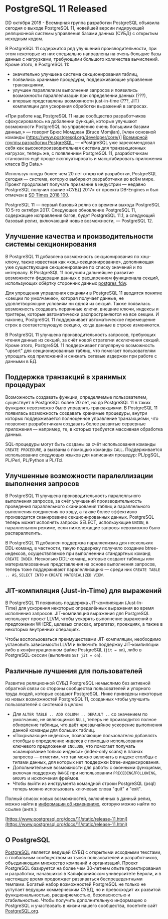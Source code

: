 # PostgreSQL 11 Released

DD октября 2018 - Всемирная группа разработки PostgreSQL объявила сегодня о
выходе PostgreSQL 11, новейшей версии лидирующей реляционной системы управления
базами данных (СУБД) с открытым исходным кодом.

В PostgreSQL 11 содержится ряд улучшений производительности, при этом некоторые
из них специально направлены на очень большие базы данных с нагрузками,
требующими большого количества вычислений. Кроме этого, в PostgreSQL 11:

- значительно улучшена система секционирования таблиц,
- появились хранимые процедуры, поддерживающие управление транзакциями,
- улучшен параллелизм выполнения запросов и появились возможности
параллелизации при определении данных (???),
- впервые представлены возможности just-in-time (???, JIT) компиляции для
ускорения обработки выражений в запросах.

«При работе над PostgreSQL 11 наше сообщество разработчиков сфокусировалось на
добалении функций, которые улучшают возможности PostgreSQL по управлению очень
большими базами данных,» — говорит Брюс Момджан (Bruce Momjian), [член основной
команды (https://www.postgresql.org/developer/core/)] [Всемирной группы
разработки PostgreSQL](https://www.postgresql.org), — «PostgreSQL уже
зарекомендовал себя как высокопроизводительная система для транзакционных
нагрузок, теперь же, с появлением PostgreSQL 11, разработчикам становится
ещё проще эксплуатировать и масштабировать приложения класса Big Data.»

Используя плоды более чем 20 лет открытой разработки, PostgreSQL сегодня —
система, которую выбирают разработчики во всём мире. Проект продолжает получать
признание в индустрии — недавно PostgreSQL получил звание «СУБД 2017» от проекта
DB-Engines и был отмечен в [SD Times 2018 100](https://sdtimes.com/sdtimes-100/2018/best-in-show/database-and-database-management-2018/).

PostgreSQL 11 — первый базовый релиз со времени выхода PostgreSQL 10 5-го
октября 2017. Следующее обновление PostgreSQL 11, содержащее исправления багов,
будет PostgreSQL 11.1, а следующий базовый релиз, включающий новые возможности,
— PostgreSQL 12.

## Улучшение качества и производительности системы секционирования

В PostgreSQL 11 добавлена возможность секционирования по хэш-ключу, также
известная как «хэш-секционирование», дополняющая уже существующие
секционирование по списку значений и по интервалу. В PostgreSQL 11 получили
дальнейшее развитие возможности федерации данных с расширением функционала
секций, использующих обёртку сторонних данных [postgres_fdw](https://www.postgresql.org/docs/current/static/postgres-fdw.html).

Для упрощения управления секциями в PostgreSQL 11 вводится понятие «секции по
умолчанию», которая получает данные, не удовлетворяющие условиям ни одной из
секций. Также появилась возможность создавать первичные ключи, внешние ключи,
индексы и триггеры, которые автоматически распространяются на все секции.
И наконец, PostgreSQL 11 поддерживает автоматическое перемещение строк в
соответствующую секцию, когда данные в строке изменяются.

В PostgreSQL 11 улучшена производительность запросов, требующих чтения данных
из секций, за счёт новой стратегии исключения секций. Кроме этого, PostgreSQL 11
поддерживает популярную возможность "upsert" для секционированных таблиц, что
помогает пользователям упрощать код приложений и снижать сетевые издержки при
работе с данными в БД.

## Поддержка транзакций в хранимых процедурах

Возможность создавать функции, определяемые пользователем, существует в
PostgreSQL более 20 лет, но до PostgreSQL 11 в таких функциях невозможно было
управлять транзакциями. В PostgreSQL 11 появилась возможность создавать хранимые
процедуры, внутри которых поддерживается полноценное управление транзакциями,
что позволяет разработчикам создавать более развитые серверные приложения —
например, те, в которых требуется массивная обработка данных.

SQL-процедуры могут быть созданы за счёт использования команды `CREATE PROCEDURE`,
а вызваны с помощью команды `CALL`. Поддерживается использование следующих
языков для написания процедур: PL/pgSQL, PL/Perl, PL/Python и PL/Tcl.

## Улучшенные возможности паралеллизации выполнения запросов

В PostgreSQL 11 улучшена производительность паралелльного выполнения запросов,
за счёт улучшений производительность проведения параллельного сканирования
таблиц и параллельного выполнения соединения по хэшу, а также более эффективно
производится сканирование секционированных данных. PostgreSQL теперь может
исполнять запросы SELECT, использующие `UNION`, в параллельном режиме, если
нижележащие запросы невозможно было распараллелить.

В PostgreSQL 11 добавлен поддержка параллелизма для нескольких DDL-команд, в
частности, такую поддержку получило создание btree-индексов, осуществляемое
при выполненнии стандартных команд `CREATE INDEX`. Несколько DDL-команд, которые
создают таблицы или материализованные представления на основе выполнения
запросов, теперь тоже поддерживают паралеллизацию — среди них `CREATE TABLE .. AS`,
`SELECT INTO` и `CREATE MATERIALIZED VIEW`.

## JIT-компиляция (Just-in-Time) для выражений

В PostgreSQL 11 появилась поддержка JIT-компиляции (Just-In-Time) для ускорения
некоторых определённых выражения во время исполнения запросов. JIT-компиляция
выражения для PostgreSQL использует проект LLVM, чтобы ускорять выполнение
выражений в предложении WHERE, целевых списках, агрегатах, проекциях, а также
в некоторых внутренних операциях.

Чтобы воспользоваться преимуществами JIT-компиляции, необходимо установить
зависимости LLVM и включить поддержку JIT-компиляции либо в конфигурационном
файле PostgreSQL (`jit = on`), либо в PostgreSQL-сессии (выполнив `SET jit = on`).

## Различные лучшения для пользователей

Развитие реляционной СУБД PostgreSQL немыслимо без активной обратной связи со
стороны сообщества пользователей и упорного труда людей, которые создают
PostgreSQL. Ниже приведены некоторые из новых возможностей PostgreSQL 11,
созданных чтобы улучшить пользователей с системой в целом:

- Для `ALTER TABLE .. ADD COLUMN .. DEFAULT ..` со значением по умолчанию, не
являющимся `NULL`, теперь не производится полное обновление таблицы, что
даёт чрезвычайное ускорение выполнения данной команды для больших таблиц.
- «Покрывающие индексы», позволяющие пользователю добавлять столбцы в
определение индекса с помощью использования ключевого предложения `INCLUDE`,
что помогает получать «сканирование только индекса» (index-only scans) в планах
запросов — отметим, что так можно включать в индекс столбцы с типами данных, для
которых нет поддержки btree-индексирования.
- Допольнительные возможности для работы с оконными функциями, включая поддержку
`RANGE` при использовании `PRECEDING`/`FOLLOWING`, `GROUPS` и исключения фреймов.
- Чтобы выйти из инструмента командной строки PostgreSQL (psql) теперь можно
использовать ключевые слова "quit" и "exit".

Полный список новых возможностей, включённых в данный релиз, можно найти в
[информации об изменениях](https://www.postgresql.org/docs/11/static/release-11.html),
которую можно найти по ссылке (англ.):

[https://www.postgresql.org/docs/11/static/release-11.html](https://www.postgresql.org/docs/11/static/release-11.html)

## О PostgreSQL

[PostgreSQL](https://www.postgresql.org) является ведущей СУБД с открытыми
исходными текстами, с глобальным сообществом из тысяч пользователей и
разработчиков, объединяющим множество компаний и организаций. Проект PostgreSQL
базируется на более чем 30-летнем опыте проектирования и разработки, начавшихся
в Калифорнийском университете Беркли, и в настоящее время продолжает развиваться
беспрецедентными темпами. Богатый набор возможностей PostgreSQL не только не
уступает ведущим коммерческим СУБД, но и превосходит их развитой
функциональностью, расширяемостью, безопасностью и стабильностью. Чтобы получить
дополнительную информацию о PostgreSQL и участвовать в жизни нашего сообщества,
посетите сайт [PostgreSQL.org](https://www.postgresql.org).
